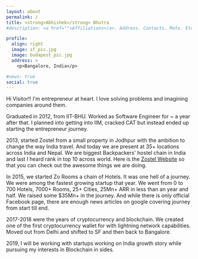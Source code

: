 ```yaml
---
layout: about
permalink: /
title: <strong>Abhishek</strong> Bhutra
#description: <a href="">Affiliations</a>. Address. Contacts. Moto. Etc.

profile:
  align: right
  image: sf_pic.jpg
  image: budapest_pic.jpg
  address: >
    <p>Bangalore, India</p>

#news: true
social: true
---
```


Hi Visitor!! I'm entrepreneur at heart. I love solving problems and imagining companies around them.

Graduated in 2012, from IIT-BHU. Worked as Software Engineer for ~ a year after that. I planned into getting into IIM, cracked CAT but instead ended up starting the entrepreneur journey.

2013, started Zostel from a small property in Jodhpur with the ambition to change the way India travel. And today we are present at 35+ locations across India and Nepal. We are biggest Backpackers' hostel chain in India and last I heard rank in top 10 across world. Here is the [Zostel Website](https://zostel.com) so that you can check out the awesome things we are doing.

In 2015, we started Zo Rooms a chain of Hotels. It was one hell of a journey. We were among the fastest growing startup that year. We went from 0 to 700 Hotels, 7000+ Rooms, 25+ Cities, 25Mn+ ARR in less than an year and half. We raised some $35Mn+ in the journey. And while there is only official Facebook page, there are enough news articles on google covering journey from start till end.

2017-2018 were the years of cryptocurrency and blockchain. We created one of the first cryptocurrency wallet for with lightning network capabilities. Moved out from Delhi and shifted to SF and then back to Bangalore.

2019, I will be working with startups working on India growth story while pursuing my interests in Blockchain in sides.
